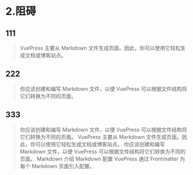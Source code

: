 # 2.阻碍

## 111

> VuePress 主要从 Markdown 文件生成页面。因此，你可以使用它轻松生成文档或博客站点。

## 222

> 你应该创建和编写 Markdown 文件，以便 VuePress 可以根据文件结构将它们转换为不同的页面。

## 333

> 你应该创建和编写 Markdown 文件，以便 VuePress 可以根据文件结构将它们转换为不同的页面。 VuePress 主要从 Markdown 文件生成页面。因此，你可以使用它轻松生成文档或博客站点。 你应该创建和编写
> Markdown 文件，以便 VuePress 可以根据文件结构将它们转换为不同的页面。 Markdown 介绍 Markdown 配置 VuePress 通过 Frontmatter 为每个 Markdown 页面引入配置。
